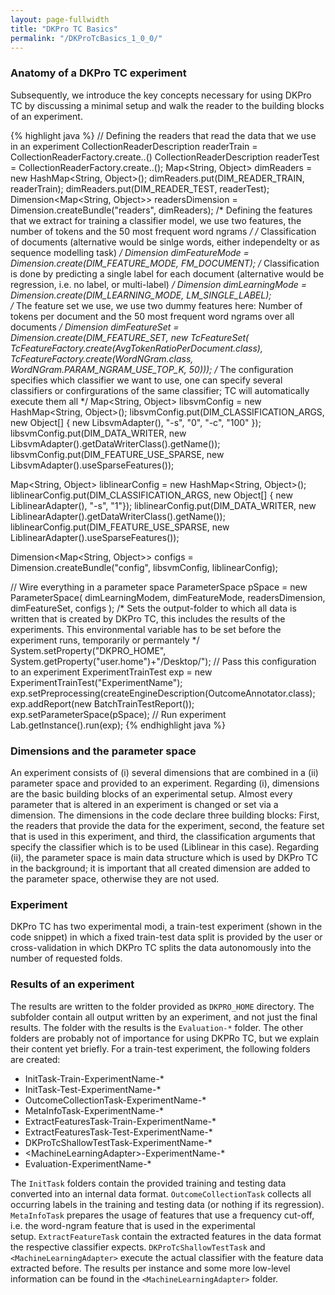```yaml
---
layout: page-fullwidth
title: "DKPro TC Basics"
permalink: "/DKProTcBasics_1_0_0/"
---
```


### Anatomy of a DKPro TC experiment

Subsequently, we introduce the key concepts necessary for using DKPro TC by discussing a minimal setup and walk the reader to the building blocks of an experiment.

{% highlight java %}
// Defining the readers that read the data that we use in an experiment
CollectionReaderDescription readerTrain = CollectionReaderFactory.create..()
CollectionReaderDescription readerTest = CollectionReaderFactory.create..();
Map<String, Object> dimReaders = new HashMap<String, Object>();
dimReaders.put(DIM_READER_TRAIN, readerTrain);
dimReaders.put(DIM_READER_TEST, readerTest);
Dimension<Map<String, Object>> readersDimension = Dimension.createBundle("readers", dimReaders);
/* Defining the features that we extract for training a classifier model, 
   we use two features, the number of tokens and the 50 most frequent word ngrams */ 
 /* Classification of documents (alternative would be sinlge words, 
either independelty or as sequence modelling task) */
Dimension<String> dimFeatureMode = Dimension.create(DIM_FEATURE_MODE, FM_DOCUMENT); 
 /* Classification is done by predicting a single label for each document 
 (alternative would be regression, i.e. no label, or multi-label) */
Dimension<String> dimLearningMode = Dimension.create(DIM_LEARNING_MODE, LM_SINGLE_LABEL);   
/* The feature set we use, we use two dummy features here: 
   Number of tokens per document and the 50 most frequent
   word ngrams over all documents */
Dimension<TcFeatureSet> dimFeatureSet = Dimension.create(DIM_FEATURE_SET, new TcFeatureSet(
				TcFeatureFactory.create(AvgTokenRatioPerDocument.class),
				TcFeatureFactory.create(WordNGram.class, 
							WordNGram.PARAM_NGRAM_USE_TOP_K, 50)));
/* The configuration specifies which classifier we want to use, one can specify several 
   classifiers or confirgurations of the same classifier; TC will automatically execute them all */
Map<String, Object> libsvmConfig = new HashMap<String, Object>();
libsvmConfig.put(DIM_CLASSIFICATION_ARGS,
                new Object[] { new LibsvmAdapter(), "-s", "0", "-c", "100" });
libsvmConfig.put(DIM_DATA_WRITER, new LibsvmAdapter().getDataWriterClass().getName());
libsvmConfig.put(DIM_FEATURE_USE_SPARSE, new LibsvmAdapter().useSparseFeatures());
	
Map<String, Object> liblinearConfig = new HashMap<String, Object>();
liblinearConfig.put(DIM_CLASSIFICATION_ARGS,
                new Object[] { new LiblinearAdapter(), "-s", "1"});
liblinearConfig.put(DIM_DATA_WRITER, new LiblinearAdapter().getDataWriterClass().getName());
liblinearConfig.put(DIM_FEATURE_USE_SPARSE, new LiblinearAdapter().useSparseFeatures());	
 
Dimension<Map<String, Object>> configs = Dimension.createBundle("config", libsvmConfig, liblinearConfig);
	
// Wire everything in a parameter space
ParameterSpace pSpace = new ParameterSpace(
	dimLearningModem,
	dimFeatureMode,
        readersDimension,
	dimFeatureSet, 
        configs
 );
/* Sets the output-folder to which all data is written that is created by DKPro TC, 
   this includes the results of the experiments. 
   This environmental variable has to be set before the experiment runs, temporarily or permantely */
System.setProperty("DKPRO_HOME", System.getProperty("user.home")+"/Desktop/");
// Pass this configuration to an experiment
ExperimentTrainTest exp = new ExperimentTrainTest("ExperimentName");
exp.setPreprocessing(createEngineDescription(OutcomeAnnotator.class);
exp.addReport(new BatchTrainTestReport());
exp.setParameterSpace(pSpace); 
// Run experiment
Lab.getInstance().run(exp);
{% endhighlight java %}

### Dimensions and the parameter space
An experiment consists of (i) several dimensions that are combined in a (ii) parameter space and provided to an experiment. 
Regarding (i), dimensions are the basic building blocks of an experimental setup. Almost every parameter that is altered in an experiment is changed or set via a dimension. The dimensions in the code declare three building blocks: First, the readers that provide the data for the experiment, second, the feature set that is used in this experiment, and third, the classification arguments that specify the classifier which is to be used (Liblinear in this case).
Regarding (ii), the parameter space is main data structure which is used by DKPro TC in the background; it is important that all created dimension are added to the parameter space, otherwise they are not used. 

### Experiment
DKPro TC has two experimental modi, a train-test experiment (shown in the code snippet) in which a fixed train-test data split is provided by the user or cross-validation in which DKPro TC splits the data autonomously into the number of requested folds.

### Results of an experiment
The results are written to the folder provided as `DKPRO_HOME` directory. The subfolder contain all output written by an experiment, and not just the final results. The folder with the results is the `Evaluation-*` folder. The other folders are probably not of importance for using DKPRo TC, but we explain their content yet briefly. For a train-test experiment, the following folders are created:

* InitTask-Train-ExperimentName-*
* InitTask-Test-ExperimentName-*
* OutcomeCollectionTask-ExperimentName-*
* MetaInfoTask-ExperimentName-*
* ExtractFeaturesTask-Train-ExperimentName-*
* ExtractFeaturesTask-Test-ExperimentName-*
* DKProTcShallowTestTask-ExperimentName-*
* \<MachineLearningAdapter>-ExperimentName-*
* Evaluation-ExperimentName-*

The `InitTask` folders contain the provided training and testing data converted into an internal data format. `OutcomeCollectionTask` collects all occurring labels in the training and testing data (or nothing if its regression). `MetaInfoTask` prepares the usage of features that use a frequency cut-off, i.e. the word-ngram feature that is used in the experimental setup. `ExtractFeatureTask` contain the extracted features in the data format the respective classifier expects. `DKProTcShallowTestTask` and `<MachineLearningAdapter>` execute the actual classifier with the feature data extracted before. The results per instance and some more low-level information can be found in the `<MachineLearningAdapter>` folder.

